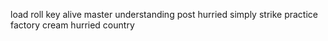 load roll key alive master understanding post hurried simply strike practice factory cream hurried country